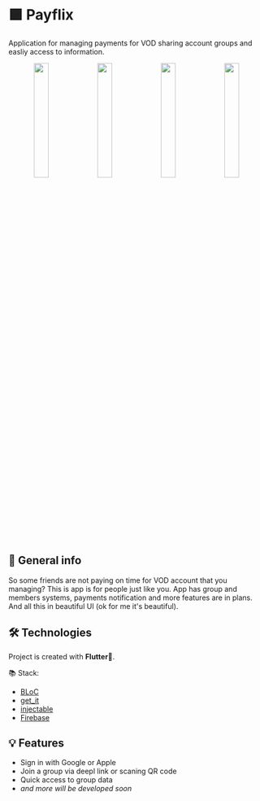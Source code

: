 # 🟪 Payflix
Application for managing payments for VOD sharing account groups and easliy access to information.

<p float="left" align="center">
	<img src="https://firebasestorage.googleapis.com/v0/b/payflix-339c8.appspot.com/o/github%2F1_iphone13promaxgraphite_portrait.png?alt=media" width="24%" />
	<img src="https://firebasestorage.googleapis.com/v0/b/payflix-339c8.appspot.com/o/github%2F2_iphone13promaxgraphite_portrait.png?alt=media" width="24%" /> 
	<img src="https://firebasestorage.googleapis.com/v0/b/payflix-339c8.appspot.com/o/github%2F3_iphone13promaxgraphite_portrait.png?alt=media" width="24%"/>
	<img src="https://firebasestorage.googleapis.com/v0/b/payflix-339c8.appspot.com/o/github%2F4_iphone13promaxgraphite_portrait.png?alt=media" width="24%"/>
</p>

## 📝 General info
So some friends are not paying on time for VOD account that you managing? This is app is for people just like you. App has group and members systems, payments notification and more features are in plans. And all this in beautiful UI (ok for me it's beautiful).
	
## 🛠 Technologies
Project is created with **Flutter**💙.

📚 Stack:
* [BLoC](https://bloclibrary.dev/#/)
* [get_it](https://pub.dev/packages/get_it)
* [injectable](https://pub.dev/packages/injectable)
* [Firebase](https://firebase.google.com/)

## 💡 Features
* Sign in with Google or Apple
* Join a group via deepl link or scaning QR code
* Quick access to group data
* _and more will be developed soon_
